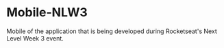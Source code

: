 # Mobile-NLW3
 Mobile of the application that is being developed during Rocketseat's Next Level Week 3 event.
